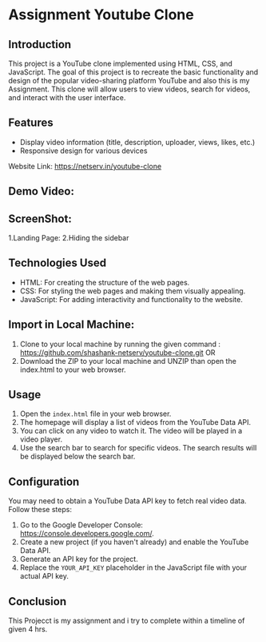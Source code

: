 # Assignment Youtube Clone

## Introduction
This project is a YouTube clone implemented using HTML, CSS, and JavaScript. The goal of this project is to recreate the basic functionality and design of the popular video-sharing platform YouTube and also this is my Assignment. This clone will allow users to view videos, search for videos, and interact with the user interface.

## Features
- Display video information (title, description, uploader, views, likes, etc.)
- Responsive design for various devices

Website Link: https://netserv.in/youtube-clone
## Demo Video:

## ScreenShot:
1.Landing Page:
2.Hiding the sidebar


## Technologies Used
- HTML: For creating the structure of the web pages.
- CSS: For styling the web pages and making them visually appealing.
- JavaScript: For adding interactivity and functionality to the website.

## Import in Local Machine:
1. Clone to your local machine by running the given command : https://github.com/shashank-netserv/youtube-clone.git
   OR
2. Download the ZIP to your local machine and UNZIP than open the index.html to your web browser.
   
## Usage
1. Open the `index.html` file in your web browser.
2. The homepage will display a list of videos from the YouTube Data API.
3. You can click on any video to watch it. The video will be played in a video player.
4. Use the search bar to search for specific videos. The search results will be displayed below the search bar.

## Configuration
You may need to obtain a YouTube Data API key to fetch real video data. Follow these steps:
1. Go to the Google Developer Console: https://console.developers.google.com/.
2. Create a new project (if you haven't already) and enable the YouTube Data API.
3. Generate an API key for the project.
4. Replace the `YOUR_API_KEY` placeholder in the JavaScript file with your actual API key.

## Conclusion
This Projecct is my assignment and i try to complete within a timeline of given 4 hrs.

